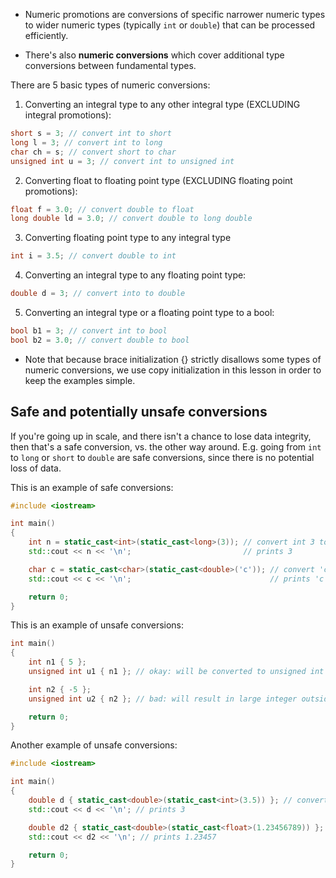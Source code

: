 - Numeric promotions are conversions of specific narrower numeric types to wider numeric types (typically `int` or `double`) that can be processed efficiently.

- There's also **numeric conversions** which cover additional type conversions between fundamental types.

There are 5 basic types of numeric conversions:

1. Converting an integral type to any other integral type (EXCLUDING integral promotions):
```cpp
short s = 3; // convert int to short
long l = 3; // convert int to long
char ch = s; // convert short to char
unsigned int u = 3; // convert int to unsigned int
```

2. Converting float to floating point type (EXCLUDING floating point promotions):
```cpp
float f = 3.0; // convert double to float
long double ld = 3.0; // convert double to long double
```

3. Converting floating point type to any integral type
```cpp
int i = 3.5; // convert double to int
```

4. Converting an integral type to any floating point type:
```cpp
double d = 3; // convert into to double
```

5. Converting an integral type or a floating point type to a bool:
```cpp
bool b1 = 3; // convert int to bool
bool b2 = 3.0; // convert double to bool
```

- Note that because brace initialization {} strictly disallows some types of numeric conversions, we use copy initialization in this lesson in order to keep the examples simple.

## Safe and potentially unsafe conversions

If you're going up in scale, and there isn't a chance to lose data integrity, then that's a safe conversion, vs. the other way around. E.g. going from `int` to `long` or `short` to `double` are safe conversions, since there is no potential loss of data.

This is an example of safe conversions:
```cpp
#include <iostream>

int main()
{
    int n = static_cast<int>(static_cast<long>(3)); // convert int 3 to long and back
    std::cout << n << '\n';                         // prints 3

    char c = static_cast<char>(static_cast<double>('c')); // convert 'c' to double and back
    std::cout << c << '\n';                               // prints 'c'

    return 0;
}
```

This is an example of unsafe conversions:
```cpp
int main()
{
    int n1 { 5 };
    unsigned int u1 { n1 }; // okay: will be converted to unsigned int 5 (value preserved)

    int n2 { -5 };
    unsigned int u2 { n2 }; // bad: will result in large integer outside range of signed int

    return 0;
}
```

Another example of unsafe conversions:
```cpp
#include <iostream>

int main()
{
    double d { static_cast<double>(static_cast<int>(3.5)) }; // convert double 3.5 to int and back
    std::cout << d << '\n'; // prints 3

    double d2 { static_cast<double>(static_cast<float>(1.23456789)) }; // convert double 1.23456789 to float and back
    std::cout << d2 << '\n'; // prints 1.23457

    return 0;
}
```


